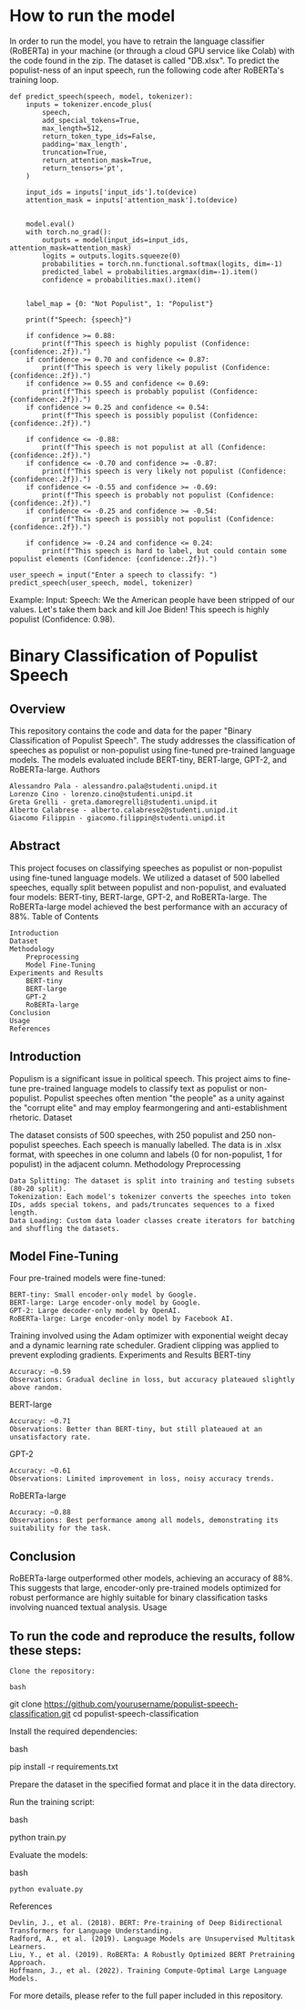 # How to run the model
In order to run the model, you have to retrain the language classifier (RoBERTa) in your machine (or through a cloud GPU service like Colab) with the code found in the zip. The dataset is called "DB.xlsx".
To predict the populist-ness of an input speech, run the following code after RoBERTa's training loop.

    def predict_speech(speech, model, tokenizer):
        inputs = tokenizer.encode_plus(
            speech,
            add_special_tokens=True,
            max_length=512,
            return_token_type_ids=False,
            padding='max_length',
            truncation=True,
            return_attention_mask=True,
            return_tensors='pt',
        )
    
        input_ids = inputs['input_ids'].to(device)
        attention_mask = inputs['attention_mask'].to(device)
    
    
        model.eval()
        with torch.no_grad():
            outputs = model(input_ids=input_ids, attention_mask=attention_mask)
            logits = outputs.logits.squeeze(0)
            probabilities = torch.nn.functional.softmax(logits, dim=-1)
            predicted_label = probabilities.argmax(dim=-1).item()
            confidence = probabilities.max().item()
    
    
        label_map = {0: "Not Populist", 1: "Populist"}
    
        print(f"Speech: {speech}")
    
        if confidence >= 0.88:
            print(f"This speech is highly populist (Confidence: {confidence:.2f}).")
        if confidence >= 0.70 and confidence <= 0.87:
            print(f"This speech is very likely populist (Confidence: {confidence:.2f}).")
        if confidence >= 0.55 and confidence <= 0.69:
            print(f"This speech is probably populist (Confidence: {confidence:.2f}).")
        if confidence >= 0.25 and confidence <= 0.54:
            print(f"This speech is possibly populist (Confidence: {confidence:.2f}).")
    
        if confidence <= -0.88:
            print(f"This speech is not populist at all (Confidence: {confidence:.2f}).")
        if confidence <= -0.70 and confidence >= -0.87:
            print(f"This speech is very likely not populist (Confidence: {confidence:.2f}).")
        if confidence <= -0.55 and confidence >= -0.69:
            print(f"This speech is probably not populist (Confidence: {confidence:.2f}).")
        if confidence <= -0.25 and confidence >= -0.54:
            print(f"This speech is possibly not populist (Confidence: {confidence:.2f}).")
    
        if confidence >= -0.24 and confidence <= 0.24:
            print(f"This speech is hard to label, but could contain some populist elements (Confidence: {confidence:.2f}).")

    user_speech = input("Enter a speech to classify: ")
    predict_speech(user_speech, model, tokenizer)

Example:
Input: Speech: We the American people have been stripped of our values. Let's take them back and kill Joe Biden!
This speech is highly populist (Confidence: 0.98).

# Binary Classification of Populist Speech
## Overview

This repository contains the code and data for the paper "Binary Classification of Populist Speech". The study addresses the classification of speeches as populist or non-populist using fine-tuned pre-trained language models. The models evaluated include BERT-tiny, BERT-large, GPT-2, and RoBERTa-large.
Authors

    Alessandro Pala - alessandro.pala@studenti.unipd.it
    Lorenzo Cino - lorenzo.cino@studenti.unipd.it
    Greta Grelli - greta.damoregrelli@studenti.unipd.it
    Alberto Calabrese - alberto.calabrese2@studenti.unipd.it
    Giacomo Filippin - giacomo.filippin@studenti.unipd.it

## Abstract

This project focuses on classifying speeches as populist or non-populist using fine-tuned language models. We utilized a dataset of 500 labelled speeches, equally split between populist and non-populist, and evaluated four models: BERT-tiny, BERT-large, GPT-2, and RoBERTa-large. The RoBERTa-large model achieved the best performance with an accuracy of 88%.
Table of Contents

    Introduction
    Dataset
    Methodology
        Preprocessing
        Model Fine-Tuning
    Experiments and Results
        BERT-tiny
        BERT-large
        GPT-2
        RoBERTa-large
    Conclusion
    Usage
    References

## Introduction

Populism is a significant issue in political speech. This project aims to fine-tune pre-trained language models to classify text as populist or non-populist. Populist speeches often mention "the people" as a unity against the "corrupt elite" and may employ fearmongering and anti-establishment rhetoric.
Dataset

The dataset consists of 500 speeches, with 250 populist and 250 non-populist speeches. Each speech is manually labelled. The data is in .xlsx format, with speeches in one column and labels (0 for non-populist, 1 for populist) in the adjacent column.
Methodology
Preprocessing

    Data Splitting: The dataset is split into training and testing subsets (80-20 split).
    Tokenization: Each model's tokenizer converts the speeches into token IDs, adds special tokens, and pads/truncates sequences to a fixed length.
    Data Loading: Custom data loader classes create iterators for batching and shuffling the datasets.

## Model Fine-Tuning

Four pre-trained models were fine-tuned:

    BERT-tiny: Small encoder-only model by Google.
    BERT-large: Large encoder-only model by Google.
    GPT-2: Large decoder-only model by OpenAI.
    RoBERTa-large: Large encoder-only model by Facebook AI.

Training involved using the Adam optimizer with exponential weight decay and a dynamic learning rate scheduler. Gradient clipping was applied to prevent exploding gradients.
Experiments and Results
BERT-tiny

    Accuracy: ~0.59
    Observations: Gradual decline in loss, but accuracy plateaued slightly above random.

BERT-large

    Accuracy: ~0.71
    Observations: Better than BERT-tiny, but still plateaued at an unsatisfactory rate.

GPT-2

    Accuracy: ~0.61
    Observations: Limited improvement in loss, noisy accuracy trends.

RoBERTa-large

    Accuracy: ~0.88
    Observations: Best performance among all models, demonstrating its suitability for the task.

## Conclusion

RoBERTa-large outperformed other models, achieving an accuracy of 88%. This suggests that large, encoder-only pre-trained models optimized for robust performance are highly suitable for binary classification tasks involving nuanced textual analysis.
Usage

## To run the code and reproduce the results, follow these steps:

    Clone the repository:

    bash

git clone https://github.com/yourusername/populist-speech-classification.git
cd populist-speech-classification

Install the required dependencies:

bash

pip install -r requirements.txt

Prepare the dataset in the specified format and place it in the data directory.

Run the training script:

bash

python train.py

Evaluate the models:

bash

    python evaluate.py

References

    Devlin, J., et al. (2018). BERT: Pre-training of Deep Bidirectional Transformers for Language Understanding.
    Radford, A., et al. (2019). Language Models are Unsupervised Multitask Learners.
    Liu, Y., et al. (2019). RoBERTa: A Robustly Optimized BERT Pretraining Approach.
    Hoffmann, J., et al. (2022). Training Compute-Optimal Large Language Models.

For more details, please refer to the full paper included in this repository.
